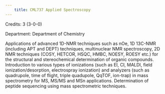 ```yaml
---
    title: CML737 Applied Spectroscopy
---
```

Credits: 3 (3-0-0)

Department: Department of Chemistry

Applications of advanced 1D-NMR techniques such as nOe, 1D 13C-NMR (including APT and DEPT) techniques, multinuclear NMR spectroscopy, 2D NMR techniques (COSY, HETCOR, HSQC, HMBC, NOESY, ROESY etc.) for the structural and stereochemical determination of organic compounds. Introduction to various types of ionizations (such as EI, CI, MALDI, field ionization/desorption, electrospray ionization) and analyzers (such as quadrupole, time of flight, triple quadupole, QqTOF, ion-trap) in mass spectrometry for MS, MS/MS and MSn applications. Determination of peptide sequencing using mass spectrometric techniques.